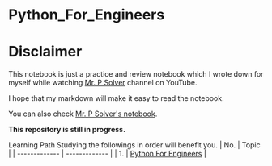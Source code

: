 # Python_For_Engineers
# **Disclaimer**

This notebook is  just a practice and review notebook which I wrote down for myself while watching [Mr. P Solver](https://www.youtube.com/@MrPSolver) channel on YouTube.

I hope that my markdown will make it easy to read the notebook.

You can also check [Mr. P Solver's notebook](https://github.com/lukepolson/youtube_channel).

<strong>This repository is still in progress.</strong> 

Learning Path
Studying the followings in order will benefit you. 
| No.  | Topic |
| ------------- | ------------- |
| 1.  | [Python For Engineers](https://github.com/khinthandarkyaw98/Python_For_Engineers/blob/main/Python_Basic_Practice_for_Engineers.ipynb)  |

